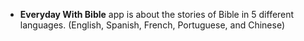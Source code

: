 - **Everyday With Bible** app is about the stories of Bible in 5 different languages. (English, Spanish, French, Portuguese, and Chinese)